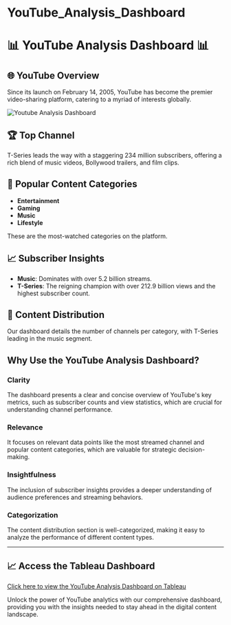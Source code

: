 # YouTube_Analysis_Dashboard

# 📊 YouTube Analysis Dashboard 📊

## 🌐 YouTube Overview
Since its launch on February 14, 2005, YouTube has become the premier video-sharing platform, catering to a myriad of interests globally.

![Youtube Analysis Dashboard](https://github.com/SrishtiiBansal/YouTube_Analysis_Dashboard/assets/153738911/e1a478d6-fc69-4063-a639-aac3dbe66722)

## 🏆 Top Channel
T-Series leads the way with a staggering 234 million subscribers, offering a rich blend of music videos, Bollywood trailers, and film clips.

## 🎥 Popular Content Categories
- **Entertainment**
- **Gaming**
- **Music**
- **Lifestyle**

These are the most-watched categories on the platform.

## 📈 Subscriber Insights
- **Music**: Dominates with over 5.2 billion streams.
- **T-Series**: The reigning champion with over 212.9 billion views and the highest subscriber count.

## 📂 Content Distribution
Our dashboard details the number of channels per category, with T-Series leading in the music segment.

## Why Use the YouTube Analysis Dashboard?

### Clarity
The dashboard presents a clear and concise overview of YouTube's key metrics, such as subscriber counts and view statistics, which are crucial for understanding channel performance.

### Relevance
It focuses on relevant data points like the most streamed channel and popular content categories, which are valuable for strategic decision-making.

### Insightfulness
The inclusion of subscriber insights provides a deeper understanding of audience preferences and streaming behaviors.

### Categorization
The content distribution section is well-categorized, making it easy to analyze the performance of different content types.

---

## 📈 Access the Tableau Dashboard
[Click here to view the YouTube Analysis Dashboard on Tableau](https://public.tableau.com/views/YoutubeAnalysisDashboardYoutubeDashboard/YoutubeAnalysisDashboard?:language=en-US&:sid=&:display_count=n&:origin=viz_share_link)



Unlock the power of YouTube analytics with our comprehensive dashboard, providing you with the insights needed to stay ahead in the digital content landscape.
